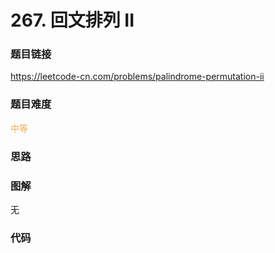 # 267. 回文排列 II

### 题目链接

https://leetcode-cn.com/problems/palindrome-permutation-ii

### 题目难度

<font color=#F0AD4E>中等</font>

### 思路



### 图解

无

### 代码

```python
```
